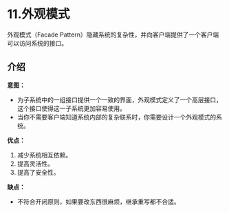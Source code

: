 # 11.外观模式

外观模式（Facade Pattern）隐藏系统的复杂性，并向客户端提供了一个客户端可以访问系统的接口。

## 介绍

**意图：**

* 为子系统中的一组接口提供一个一致的界面，外观模式定义了一个高层接口，这个接口使得这一子系统更加容易使用。
* 当你不需要客户端知道系统内部的复杂联系时，你需要设计一个外观模式的系统。

**优点：**

1. 减少系统相互依赖。 
2. 提高灵活性。
3. 提高了安全性。

**缺点：**

* 不符合开闭原则，如果要改东西很麻烦，继承重写都不合适。
